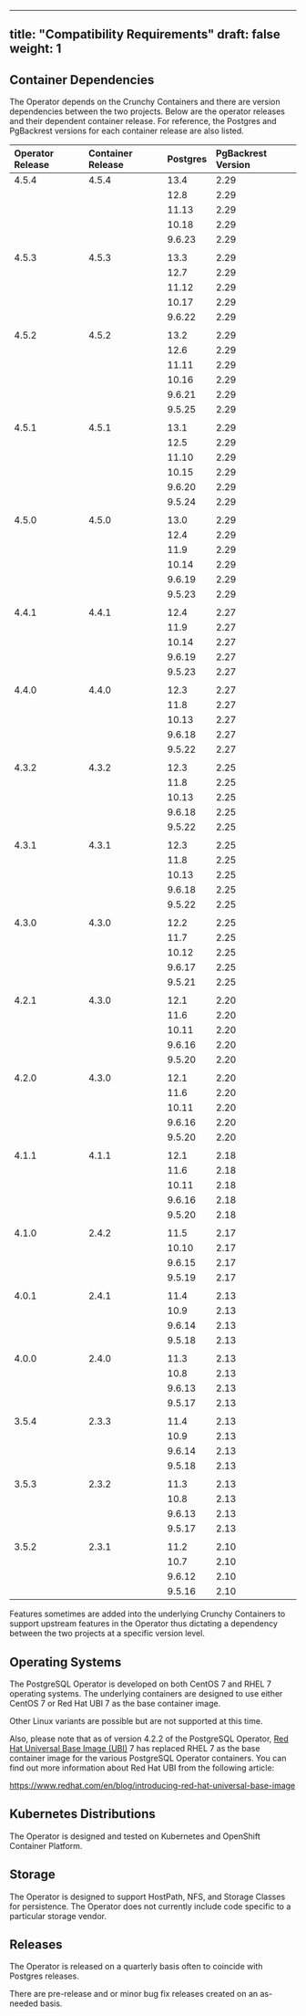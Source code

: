 
---
title: "Compatibility Requirements"
draft: false
weight: 1
---

## Container Dependencies

The Operator depends on the Crunchy Containers and there are
version dependencies between the two projects. Below are the operator releases and their dependent container release. For reference, the Postgres and PgBackrest versions for each container release are also listed.

| Operator Release   |      Container Release      | Postgres | PgBackrest Version
|:----------|:-------------|:------------|:--------------
| 4.5.4 | 4.5.4  | 13.4 | 2.29 |
|||12.8|2.29|
|||11.13|2.29|
|||10.18|2.29|
|||9.6.23|2.29|
||||
| 4.5.3 | 4.5.3  | 13.3 | 2.29 |
|||12.7|2.29|
|||11.12|2.29|
|||10.17|2.29|
|||9.6.22|2.29|
||||
| 4.5.2 | 4.5.2  | 13.2 | 2.29 |
|||12.6|2.29|
|||11.11|2.29|
|||10.16|2.29|
|||9.6.21|2.29|
|||9.5.25|2.29|
||||
| 4.5.1 | 4.5.1  | 13.1 | 2.29 |
|||12.5|2.29|
|||11.10|2.29|
|||10.15|2.29|
|||9.6.20|2.29|
|||9.5.24|2.29|
||||
| 4.5.0 | 4.5.0  | 13.0 | 2.29 |
|||12.4|2.29|
|||11.9|2.29|
|||10.14|2.29|
|||9.6.19|2.29|
|||9.5.23|2.29|
||||
| 4.4.1 | 4.4.1  | 12.4 | 2.27 |
|||11.9|2.27|
|||10.14|2.27|
|||9.6.19|2.27|
|||9.5.23|2.27|
||||
| 4.4.0 | 4.4.0  | 12.3 | 2.27 |
|||11.8|2.27|
|||10.13|2.27|
|||9.6.18|2.27|
|||9.5.22|2.27|
||||
| 4.3.2 | 4.3.2  | 12.3 | 2.25 |
|||11.8|2.25|
|||10.13|2.25|
|||9.6.18|2.25|
|||9.5.22|2.25|
||||
| 4.3.1 | 4.3.1  | 12.3 | 2.25 |
|||11.8|2.25|
|||10.13|2.25|
|||9.6.18|2.25|
|||9.5.22|2.25|
||||
| 4.3.0 | 4.3.0  | 12.2 | 2.25 |
|||11.7|2.25|
|||10.12|2.25|
|||9.6.17|2.25|
|||9.5.21|2.25|
||||
| 4.2.1 | 4.3.0  | 12.1 | 2.20 |
|||11.6|2.20|
|||10.11|2.20|
|||9.6.16|2.20|
|||9.5.20|2.20|
||||
| 4.2.0 | 4.3.0  | 12.1 | 2.20 |
|||11.6|2.20|
|||10.11|2.20|
|||9.6.16|2.20|
|||9.5.20|2.20|
||||
| 4.1.1 | 4.1.1  | 12.1 | 2.18 |
|||11.6|2.18|
|||10.11|2.18|
|||9.6.16|2.18|
|||9.5.20|2.18|
||||
| 4.1.0 | 2.4.2  | 11.5 | 2.17 |
|||10.10| 2.17|
|||9.6.15|2.17|
|||9.5.19|2.17|
||||
| 4.0.1 | 2.4.1  | 11.4 | 2.13 |
|||10.9| 2.13|
|||9.6.14|2.13|
|||9.5.18|2.13|
||||
| 4.0.0 | 2.4.0  | 11.3 | 2.13 |
|||10.8| 2.13|
|||9.6.13|2.13|
|||9.5.17|2.13|
||||
| 3.5.4 | 2.3.3 | 11.4| 2.13 |
|||10.9| 2.13|
|||9.6.14|2.13|
|||9.5.18|2.13|
||||
| 3.5.3 | 2.3.2 | 11.3| 2.13 |
|||10.8| 2.13|
|||9.6.13|2.13|
|||9.5.17|2.13|
||||
| 3.5.2 | 2.3.1  | 11.2| 2.10 |
|||10.7| 2.10|
|||9.6.12|2.10|
|||9.5.16|2.10|

Features sometimes are added into the underlying Crunchy Containers
to support upstream features in the Operator thus dictating a
dependency between the two projects at a specific version level.

## Operating Systems

The PostgreSQL Operator is developed on both CentOS 7 and RHEL 7 operating
systems.  The underlying containers are designed to use either CentOS 7 or
Red Hat UBI 7 as the base container image.

Other Linux variants are possible but are not supported at this time.

Also, please note that as of version 4.2.2 of the PostgreSQL Operator,
[Red Hat Universal Base Image (UBI)](https://www.redhat.com/en/blog/introducing-red-hat-universal-base-image) 7
has replaced RHEL 7 as the base container image for the various PostgreSQL
Operator containers.  You can find out more information about Red Hat UBI from
the following article:

https://www.redhat.com/en/blog/introducing-red-hat-universal-base-image

## Kubernetes Distributions

The Operator is designed and tested on Kubernetes and OpenShift Container Platform.

## Storage

The Operator is designed to support HostPath, NFS, and Storage Classes for
persistence.  The Operator does not currently include code specific to
a particular storage vendor.

## Releases

The Operator is released on a quarterly basis often to coincide with Postgres releases.

There are pre-release and or minor bug fix releases created on an as-needed basis.
